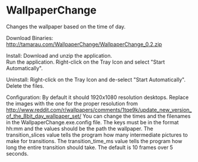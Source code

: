 WallpaperChange
===============

Changes the wallpaper based on the time of day.

Download Binaries: http://tamarau.com/WallpaperChange/WallpaperChange_0.2.zip

Install:
Download and unzip the application.  
Run the application.
Right-click on the Tray Icon and select "Start Automatically".

Uninstall:
Right-click on the Tray Icon and de-select "Start Automatically".
Delete the files.


Configuration:
By default it should 1920x1080 resolution desktops. Replace the images with the one for the proper resolution from http://www.reddit.com/r/wallpapers/comments/1tqe9k/update_new_version_of_the_8bit_day_wallpaper_set/
You can change the times and the filenames in the WallpaperChange.exe.config file. The keys must be in the format hh:mm and the values should be the path the wallpaper.
The transition_slices value tells the program how many intermediate pictures to make for transitions. 
The transition_time_ms value tells the program how long the entire transition should take. 
The default is 10 frames over 5 seconds.

